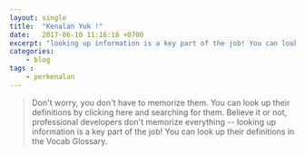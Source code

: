 ```yaml
---
layout: single
title:  "Kenalan Yuk !"
date:   2017-06-10 11:16:18 +0700
excerpt: "looking up information is a key part of the job! You can look up their definitions in the Vocab Glossaryi"
categories:
    - blog
tags :
    - perkenalan
---
```


> Don't worry, you don't have to memorize them. You can look up their definitions by clicking here and searching for them. Believe it or not, professional developers don't memorize everything -- looking up information is a key part of the job! You can look up their definitions in the Vocab Glossary.
